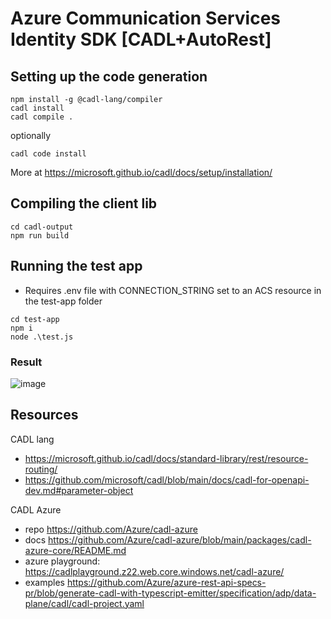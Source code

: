 # Azure Communication Services Identity SDK [CADL+AutoRest]

## Setting up the code generation
```
npm install -g @cadl-lang/compiler
cadl install
cadl compile .
```

optionally
```
cadl code install
```
More at https://microsoft.github.io/cadl/docs/setup/installation/

## Compiling the client lib

```
cd cadl-output
npm run build
```

## Running the test app

- Requires .env file with CONNECTION_STRING set to an ACS resource in the test-app folder

```
cd test-app
npm i
node .\test.js
```

### Result
![image](https://user-images.githubusercontent.com/9810625/200026942-a8a05d7a-5e87-4a7c-bfa2-a9b1c3bcb17b.png)



## Resources


CADL lang
- https://microsoft.github.io/cadl/docs/standard-library/rest/resource-routing/
- https://github.com/microsoft/cadl/blob/main/docs/cadl-for-openapi-dev.md#parameter-object

CADL Azure
- repo https://github.com/Azure/cadl-azure
- docs https://github.com/Azure/cadl-azure/blob/main/packages/cadl-azure-core/README.md
- azure playground: https://cadlplayground.z22.web.core.windows.net/cadl-azure/
- examples https://github.com/Azure/azure-rest-api-specs-pr/blob/generate-cadl-with-typescript-emitter/specification/adp/data-plane/cadl/cadl-project.yaml

